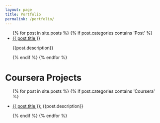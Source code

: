 ```yaml
---
layout: page
title: Portfolio
permalink: /portfolio/
---
```


<div class="home">

  <ul class="post-list">
    {% for post in site.posts %}
      {%  if post.categories contains 'Post' %}
      <li>
        <a class="post-link" href="{{ post.url | prepend: site.baseurl }}">{{ post.title }}</a>
        <p> {{post.description}}</p>
      </li>
      {% endif %}
    {% endfor %}
  </ul>


  <h1 class="page-heading">Coursera Projects</h1>
  <ul class="posts">
    {% for post in site.posts %}
      {%  if post.categories contains 'Coursera' %}
      <li>
        <p>
          <a href="{{ post.url | prepend: site.baseurl }}">{{ post.title }}:</a>
          {{post.description}}
        </p>
      </li>
      {% endif %}
    {% endfor %}
  </ul>

</div>
